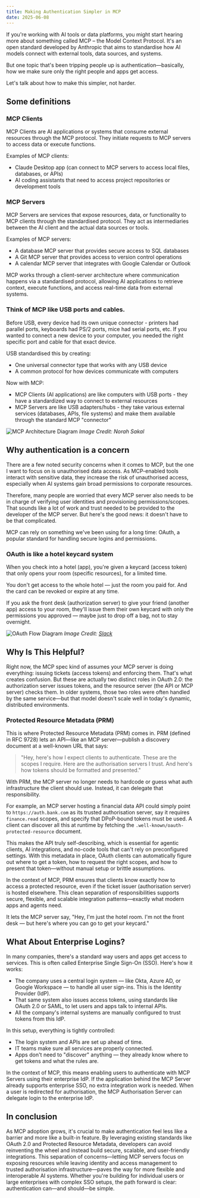 ```yaml
---
title: Making Authentication Simpler in MCP
date: 2025-06-08
---
```



If you're working with AI tools or data platforms, you might start hearing more about something called MCP – the Model Context Protocol. It's an open standard developed by Anthropic that aims to standardise how AI models connect with external tools, data sources, and systems.

But one topic that's been tripping people up is authentication—basically, how we make sure only the right people and apps get access.

Let's talk about how to make this simpler, not harder.

## Some definitions

### MCP Clients
MCP Clients are AI applications or systems that consume external resources through the MCP protocol. They initiate requests to MCP servers to access data or execute functions.

Examples of MCP clients:
* Claude Desktop app (can connect to MCP servers to access local files, databases, or APIs)
* AI coding assistants that need to access project repositories or development tools

### MCP Servers
MCP Servers are services that expose resources, data, or functionality to MCP clients through the standardised protocol. They act as intermediaries between the AI client and the actual data sources or tools.

Examples of MCP servers:
* A database MCP server that provides secure access to SQL databases
* A Git MCP server that provides access to version control operations
* A calendar MCP server that integrates with Google Calendar or Outlook

MCP works through a client-server architecture where communication happens via a standardised protocol, allowing AI applications to retrieve context, execute functions, and access real-time data from external systems.

###  Think of MCP like USB ports and cables.

Before USB, every device had its own unique connector - printers had parallel ports, keyboards had PS/2 ports, mice had serial ports, etc. If you wanted to connect a new device to your computer, you needed the right specific port and cable for that exact device.

USB standardised this by creating:
* One universal connector type that works with any USB device
* A common protocol for how devices communicate with computers

Now with MCP:
* MCP Clients (AI applications) are like computers with USB ports - they have a standardized way to connect to external resources
* MCP Servers are like USB adapters/hubs - they take various external services (databases, APIs, file systems) and make them available through the standard MCP "connector"

![MCP Architecture Diagram](https://composio.dev/wp-content/uploads/2025/03/Noah-MCP.png)
*Image Credit: Norah Sakal*

## Why authentication is a concern

There are a few noted security concerns when it comes to MCP, but the one I want to focus on is unauthorised data access. As MCP-enabled tools interact with sensitive data, they increase the risk of unauthorised access, especially when AI systems gain broad permissions to corporate resources.

Therefore, many people are worried that every MCP server also needs to be in charge of verifying user identities and provisioning permissions/scopes. That sounds like a lot of work and trust needed to be provided to the developer of the MCP server. But here's the good news: it doesn't have to be that complicated.

MCP can rely on something we've been using for a long time: OAuth, a popular standard for handling secure logins and permissions.

### OAuth is like a hotel keycard system

When you check into a hotel (app), you're given a keycard (access token) that only opens your room (specific resources), for a limited time.

You don't get access to the whole hotel — just the room you paid for. And the card can be revoked or expire at any time.

If you ask the front desk (authorization server) to give your friend (another app) access to your room, they'll issue them their own keycard with only the permissions you approved — maybe just to drop off a bag, not to stay overnight.

![OAuth Flow Diagram](https://a.slack-edge.com/fbd3c/img/api/articles/oauth_scopes_tutorial/slack_oauth_flow_diagram.png)
*Image Credit: [Slack](https://api.slack.com/legacy/oauth)*

## Why Is This Helpful?

Right now, the MCP spec kind of assumes your MCP server is doing everything: issuing tickets (access tokens) and enforcing them. That's what creates confusion. But these are actually two distinct roles in OAuth 2.0: the authorization server issues tokens, and the resource server (the API or MCP server) checks them. In older systems, those two roles were often handled by the same service—but that model doesn't scale well in today's dynamic, distributed environments.

### Protected Resource Metadata (PRM)

This is where Protected Resource Metadata (PRM) comes in. PRM (defined in RFC 9728) lets an API—like an MCP server—publish a discovery document at a well-known URL that says:

> "Hey, here's how I expect clients to authenticate. These are the scopes I require. Here are the authorisation servers I trust. And here's how tokens should be formatted and presented."

With PRM, the MCP server no longer needs to hardcode or guess what auth infrastructure the client should use. Instead, it can delegate that responsibility. 

For example, an MCP server hosting a financial data API could simply point to `https://auth.bank.com` as its trusted authorisation server, say it requires `finance.read` scopes, and specify that DPoP-bound tokens must be used. A client can discover all this at runtime by fetching the `.well-known/oauth-protected-resource` document.

This makes the API truly self-describing, which is essential for agentic clients, AI integrations, and no-code tools that can't rely on preconfigured settings. With this metadata in place, OAuth clients can automatically figure out where to get a token, how to request the right scopes, and how to present that token—without manual setup or brittle assumptions.

In the context of MCP, PRM ensures that clients know exactly how to access a protected resource, even if the ticket issuer (authorisation server) is hosted elsewhere. This clean separation of responsibilities supports secure, flexible, and scalable integration patterns—exactly what modern apps and agents need.

It lets the MCP server say, "Hey, I'm just the hotel room. I'm not the front desk — but here's where you can go to get your keycard."

## What About Enterprise Logins?

In many companies, there's a standard way users and apps get access to services. This is often called Enterprise Single Sign-On (SSO). Here's how it works:

* The company uses a central login system — like Okta, Azure AD, or Google Workspace — to handle all user sign-ins. This is the Identity Provider (IdP).
* That same system also issues access tokens, using standards like OAuth 2.0 or SAML, to let users and apps talk to internal APIs.
* All the company's internal systems are manually configured to trust tokens from this IdP.

In this setup, everything is tightly controlled:
* The login system and APIs are set up ahead of time.
* IT teams make sure all services are properly connected.
* Apps don't need to "discover" anything — they already know where to get tokens and what the rules are.

In the context of MCP, this means enabling users to authenticate with MCP Servers using their enterprise IdP. If the application behind the MCP Server already supports enterprise SSO, no extra integration work is needed. When a user is redirected for authorisation, the MCP Authorisation Server can delegate login to the enterprise IdP.

## In conclusion

As MCP adoption grows, it's crucial to make authentication feel less like a barrier and more like a built-in feature. By leveraging existing standards like OAuth 2.0 and Protected Resource Metadata, developers can avoid reinventing the wheel and instead build secure, scalable, and user-friendly integrations. This separation of concerns—letting MCP servers focus on exposing resources while leaving identity and access management to trusted authorisation infrastructure—paves the way for more flexible and interoperable AI systems. Whether you're building for individual users or large enterprises with complex SSO setups, the path forward is clear: authentication can—and should—be simple.

